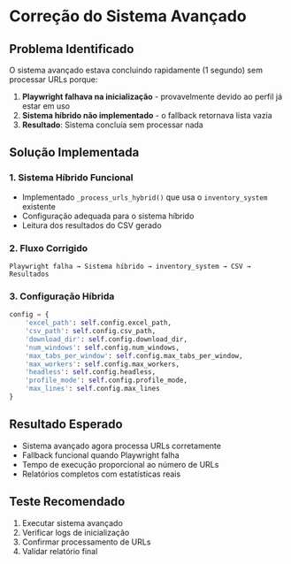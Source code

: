 # Correção do Sistema Avançado

## Problema Identificado

O sistema avançado estava concluindo rapidamente (1 segundo) sem processar URLs porque:

1. **Playwright falhava na inicialização** - provavelmente devido ao perfil já estar em uso
2. **Sistema híbrido não implementado** - o fallback retornava lista vazia
3. **Resultado**: Sistema concluía sem processar nada

## Solução Implementada

### 1. Sistema Híbrido Funcional

- Implementado `_process_urls_hybrid()` que usa o `inventory_system` existente
- Configuração adequada para o sistema híbrido
- Leitura dos resultados do CSV gerado

### 2. Fluxo Corrigido

```
Playwright falha → Sistema híbrido → inventory_system → CSV → Resultados
```

### 3. Configuração Híbrida

```python
config = {
    'excel_path': self.config.excel_path,
    'csv_path': self.config.csv_path,
    'download_dir': self.config.download_dir,
    'num_windows': self.config.num_windows,
    'max_tabs_per_window': self.config.max_tabs_per_window,
    'max_workers': self.config.max_workers,
    'headless': self.config.headless,
    'profile_mode': self.config.profile_mode,
    'max_lines': self.config.max_lines
}
```

## Resultado Esperado

- Sistema avançado agora processa URLs corretamente
- Fallback funcional quando Playwright falha
- Tempo de execução proporcional ao número de URLs
- Relatórios completos com estatísticas reais

## Teste Recomendado

1. Executar sistema avançado
2. Verificar logs de inicialização
3. Confirmar processamento de URLs
4. Validar relatório final

